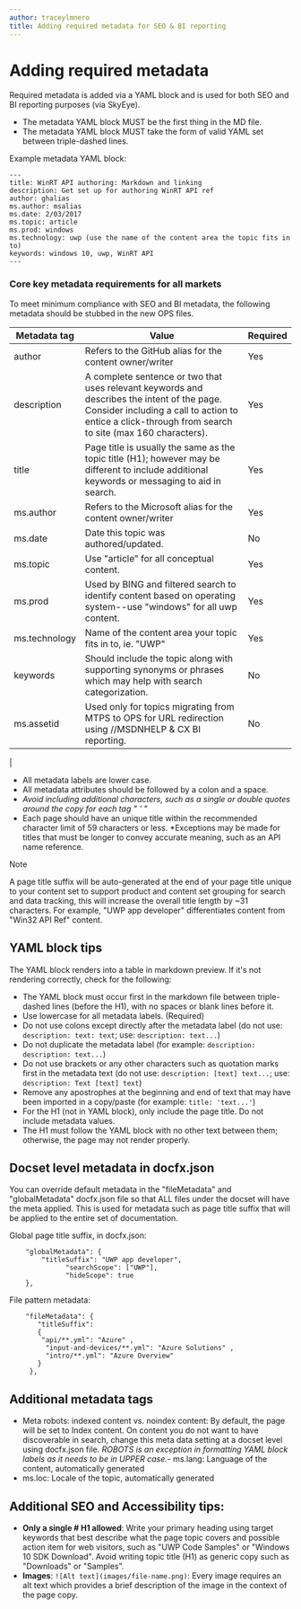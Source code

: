 ```yaml
---
author: traceylmnero
title: Adding required metadata for SEO & BI reporting
---
```

# Adding required metadata 

Required metadata is added via a YAML block and is used for both SEO and BI reporting purposes (via SkyEye). 

- The metadata YAML block MUST be the first thing in the MD file.
- The metadata YAML block MUST take the form of valid YAML set between triple-dashed lines.

Example metadata YAML block:
```
---
title: WinRT API authoring: Markdown and linking
description: Get set up for authoring WinRT API ref 
author: ghalias
ms.author: msalias
ms.date: 2/03/2017
ms.topic: article
ms.prod: windows
ms.technology: uwp (use the name of the content area the topic fits in to)
keywords: windows 10, uwp, WinRT API
---
```

### Core key metadata requirements for all markets
To meet minimum compliance with SEO and BI metadata, the following metadata should be stubbed in the new OPS files. 

|**Metadata tag**|**Value**|**Required**|
|---|---|---|
|author|Refers to the GitHub alias for the content owner/writer|Yes|
|description|A complete sentence or two that uses relevant keywords and describes the intent of the page. Consider including a call to action to entice a click-through from search to site (max 160 characters).|Yes|
|title|Page title is usually the same as the topic title (H1); however may be different to include additional keywords or messaging to aid in search.|Yes|
|ms.author|Refers to the Microsoft alias for the content owner/writer|Yes|
|ms.date|Date this topic was authored/updated.|No|
|ms.topic|Use "article" for all conceptual content.|Yes|
|ms.prod|Used by BING and filtered search to identify content based on operating system--use "windows" for all uwp content.|Yes|
|ms.technology|Name of the content area your topic fits in to, ie. "UWP"|Yes|
|keywords|Should include the topic along with supporting synonyms or phrases which may help with search categorization.|No|
|ms.assetid|Used only for topics migrating from MTPS to OPS for URL redirection using //MSDNHELP & CX BI reporting.|No|
| 

- All metadata labels are lower case.
- All metadata attributes should be followed by a colon and a space.
- *Avoid including additional characters, such as a single or double quotes around the copy for each tag " ' "*
- Each page should have an unique title within the recommended character limit of 59 characters or less. *Exceptions may be made for titles that must be longer to convey accurate meaning, such as an API name reference.

> [!NOTE]
> A page title suffix will be auto-generated at the end of your page title unique to your content set to support product and content set grouping for search and data tracking, this will increase the overall title length by ~31 characters.
> For example, "UWP app developer" differentiates content from "Win32 API Ref" content. 

## YAML block tips

The YAML block renders into a table in markdown preview. If it's not rendering correctly, check for the following:
- The YAML block must occur first in the markdown file between triple-dashed lines (before the H1), with no spaces or blank lines before it.
- Use lowercase for all metadata labels. (Required)
- Do not use colons except directly after the metadata label (do not use: `description: text: text`; use: `description: text...`)
- Do not duplicate the metadata label (for example: `description: description: text...`)
- Do not use brackets or any other characters such as quotation marks first in the metadata text (do not use: `description: [text] text...`; use: `description: Text [text] text`)
- Remove any apostrophes at the beginning and end of text that may have been imported in a copy/paste (for example: `title: 'text...'`)
- For the H1 (not in YAML block), only include the page title. Do not include metadata values.
- The H1 must follow the YAML block with no other text between them; otherwise, the page may not render properly.

## Docset level metadata in docfx.json

You can override default metadata in the "fileMetadata" and "globalMetadata" docfx.json file so that ALL files under the docset will have the meta applied. This is used for metadata such as page title suffix that will be applied to the entire set of documentation.


Global page title suffix, in docfx.json:
```
    "globalMetadata": {
        "titleSuffix": "UWP app developer",
              "searchScope": ["UWP"],
              "hideScope": true
    },
```


File pattern metadata:
```
    "fileMetadata": { 
       "titleSuffix": 
       { 
        "api/**.yml": "Azure" ,
         "input-and-devices/**.yml": "Azure Solutions" ,
         "intro/**.yml": "Azure Overview" 
       } 
     }, 
```

## Additional metadata tags

- Meta robots: indexed content vs. noindex content: By default, the page will be set to Index content. On content you do not want to have discoverable in search, change this meta data setting at a docset level using docfx.json file. *ROBOTS is an exception in formatting YAML block labels as it needs to be in UPPER case.*- ms.lang: Language of the content, automatically generated
- ms.loc: Locale of the topic, automatically generated

## Additional SEO and Accessibility tips:

- **Only a single # H1 allowed**: Write your primary heading using target keywords that best describe what the page topic covers and possible action item for web visitors, such as "UWP Code Samples" or "Windows 10 SDK Download". Avoid writing topic title (H1) as generic copy such as "Downloads" or "Samples".
- **Images**: `![Alt text](images/file-name.png)`: Every image requires an alt text which provides a brief description of the image in the context of the page copy. 